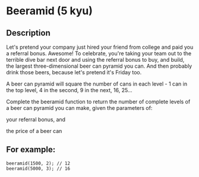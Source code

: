 # Beeramid (5 kyu)

## Description

Let's pretend your company just hired your friend from college and paid you a referral bonus. Awesome! To celebrate, you're taking your team out to the terrible dive bar next door and using the referral bonus to buy, and build, the largest three-dimensional beer can pyramid you can. And then probably drink those beers, because let's pretend it's Friday too.

A beer can pyramid will square the number of cans in each level - 1 can in the top level, 4 in the second, 9 in the next, 16, 25...

Complete the beeramid function to return the number of complete levels of a beer can pyramid you can make, given the parameters of:

your referral bonus, and

the price of a beer can

## For example:
```
beeramid(1500, 2); // 12
beeramid(5000, 3); // 16
```
